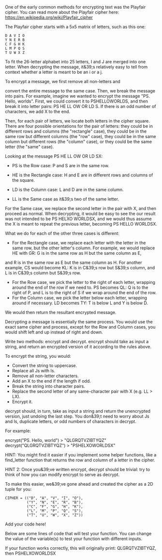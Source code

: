 One of the early common methods for encrypting text was the
Playfair cipher. You can read more about the Playfair cipher
here: https://en.wikipedia.org/wiki/Playfair_cipher

The Playfair cipher starts with a 5x5 matrix of letters,
such as this one:

```
D A V I O
Y N E R B
C F G H K
L M P Q S
T U W X Z
```

To fit the 26-letter alphabet into 25 letters, I and J are
merged into one letter. When decrypting the message, it&39;s
relatively easy to tell from context whether a letter is
meant to be an i or a j.

To encrypt a message, we first remove all non-letters and

convert the entire message to the same case. Then, we break
the message into pairs. For example, imagine we wanted to
encrypt the message "PS. Hello, worlds". First, we could
convert it to PSHELLOWORLDS, and then break it into letter
pairs: PS HE LL OW OR LD S. If there is an odd number of
characters, we add X to the end.

Then, for each pair of letters, we locate both letters in
the cipher square. There are four possible orientations
for the pair of letters: they could be in different rows
and columns (the "rectangle" case), they could be in the
same row but different columns (the "row" case), they could
be in the same column but different rows (the "column"
case), or they could be the same letter (the "same" case).

Looking at the message PS HE LL OW OR LD SX:

- PS is the Row case: P and S are in the same row.

- HE is the Rectangle case: H and E are in different rows
and columns of the square.
- LD is the Column case: L and D are in the same column.
- LL is the Same case as it&39;s two of the same letter.

For the Same case, we replace the second letter in the pair
with X, and then proceed as normal. When decrypting, it
would be easy to see the our result was not intended to be
PS HELXO WORLDSX, and we would thus assume the X is meant to
repeat the previous letter, becoming PS HELLO WORLDSX.

What we do for each of the other three cases is different:

- For the Rectangle case, we replace each letter with
the letter in the same row, but the other letter's
column. For example, we would replace HE with GR:
G is in the same row as H but the same column as E,

and R is in the same row as E but the same column as
H. For another example, CS would become KL: K is in
C&39;s row but S&39;s column, and L is in C&39;s column but S&39;s
row.
- For the Row case, we pick the letter to the right of
each letter, wrapping around the end of the row if we
need to. PS becomes QL: Q is to the right of P, and L
is to the right of S if we wrap around the end of the
row.
- For the Column case, we pick the letter below each
letter, wrapping around if necessary. LD becomes TY:
T is below L and Y is below D.

We would then return the resultant encrypted message.

Decrypting a message is essentially the same process.
You would use the exact same cipher and process, except
for the Row and Column cases, you would shift left and up
instead of right and down.


Write two methods: encrypt and decrypt. encrypt should
take as input a string, and return an encrypted version
of it according to the rules above.

To encrypt the string, you would:

- Convert the string to uppercase.
- Replace all Js with Is.
- Remove all non-letter characters.
- Add an X to the end if the length if odd.
- Break the string into character pairs.
- Replace the second letter of any same-character
pair with X (e.g. LL > LX).
- Encrypt it.

decrypt should, in turn, take as input a string and
return the unencrypted version, just undoing the last
step. You don&39;t need to worry about Js and Is, duplicate
letters, or odd numbers of characters in decrypt.

For example:


encrypt("PS. Hello, world") > "QLGRQTVZIBTYQZ"
decrypt("QLGRQTVZIBTYQZ") > "PSHELXOWORLDSX"

HINT: You might find it easier if you implement some
helper functions, like a find_letter function that
returns the row and column of a letter in the cipher.

HINT 2: Once you&39;ve written encrypt, decrypt should
be trivial: try to think of how you can modify encrypt
to serve as decrypt.

To make this easier, we&39;ve gone ahead and created the
cipher as a 2D tuple for you:

```
CIPHER = (("D", "A", "V", "I", "O"),
          ("Y", "N", "E", "R", "B"),
          ("C", "F", "G", "H", "K"),
          ("L", "M", "P", "Q", "S"),
          ("T", "U", "W", "X", "Z"))
```          

Add your code here!

Below are some lines of code that will test your function.
You can change the value of the variable(s) to test your
function with different inputs.

If your function works correctly, this will originally
print: QLGRQTVZIBTYQZ, then PSHELXOWORLDSX

